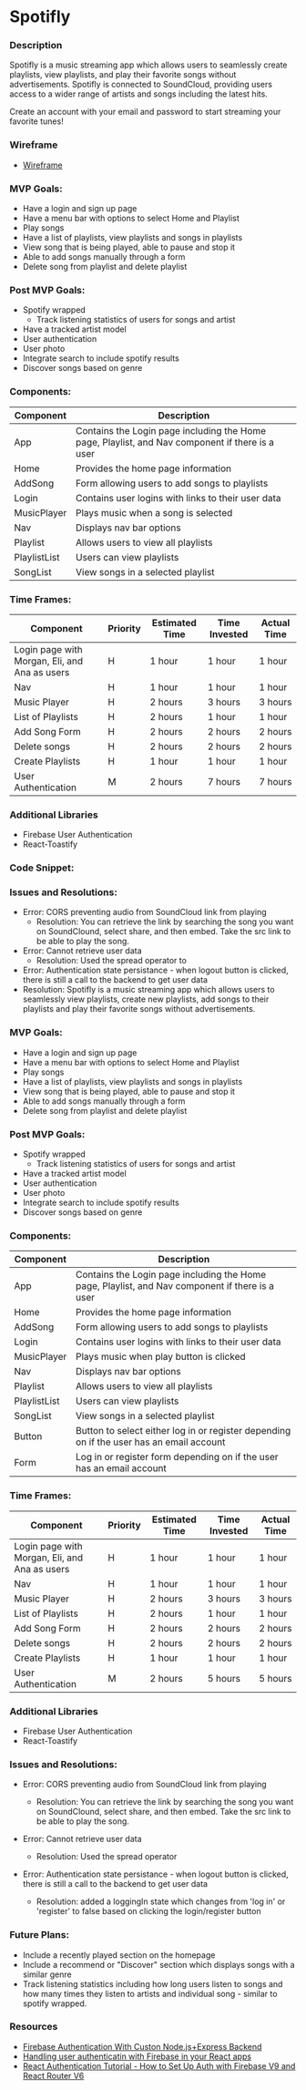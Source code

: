 # Spotifly

### Description

Spotifly is a music streaming app which allows users to seamlessly create playlists, view playlists, and play their favorite songs without advertisements. Spotifly is connected to SoundCloud, providing users access to a wider range of artists and songs including the latest hits.

Create an account with your email and password to start streaming your favorite tunes!


### Wireframe

- [Wireframe](https://viewer.diagrams.net/?tags=%7B%7D&highlight=0000ff&edit=_blank&layers=1&nav=1#R7V1td6rGFv41rtv7IVnACOpHE5O2d6VtVrPa236cAFFOkLEwvp1f3xkdUNjbKFHGMclZ60TZIMLz7Nmz3wZb5Ha8%2BDGlk9EvLAjjlmMFixYZtBzHIZYnXqRkuZbYttteS4ZpFCjZRvAUfQ%2BV0FLSaRSEWelAzljMo0lZ6LMkCX1ektE0ZfPyYS8sLn%2FrhA5DIHjyaQyl%2F48CPlpLu661kf8URsNR%2Fs22pfaMaX6wEmQjGrD5lojctchtyhhfvxsvbsNYopfjsv7c%2FY69xYWlYcIP%2BcDPlPz2d%2FB6%2B6337bfxlM9m36PgSpExo%2FFU3fCfYcojcf9CessSTqMkTNUN8GWOSjaPxjFNxNbNfBTx8GlCfblrLrRAyEZ8HIstW7zNOE25otUhQgAvW93JTHxxuNgSqdv4MWTjkKdLcYjaSxSiuU511PZ8i6D8mNEWOW6uVFQpxbA49QY38UZBVwNGF8AIIEvZNAlCeRJrP2oQpDfZ24%2FcsozcFlK2hyDV7jaFVAcg9ZM4s5loOQeiRZoCqwfAegpp6o%2FMhMs9EC6nKbjy4b2F12NMl3GU8cxMyBDLpRkyB0D2IOASEvYi%2FhTwXV9fm4lg79Ax2phFswmqdcisaQRg7UNny3ZjgHk75gDrUTpjZqG2qOjU7qnB6yAgeo2B2AFAhYHwXNUmS%2FmIDVlC47uN9KYM5eaYB8YmCsBvIedL5a%2FRKWdleMNFxP%2BSH7921dbfW3sGC3Xm1cZSbdSjJGPT1A%2FfunHlawm%2Fchi%2BdcL8QAnLmxSnYUx5NCs7%2FKcnDPqIf2SIkRCnErHNAZ41zSbrgOclWkhOG9P9Tqei%2By7QfRfzthtT%2FS5AchBlPpsZZ3J3GI%2FugcajuSkLOpZvIGebg5zjtc9sd4to1XToHOsA6LQiB11NM5EjxiEHPUwzkasOV%2BL1zj1cYYLLTOiqwxWFTitytXJaBg3X8yMH45vfQ1%2FcdbxUIbWArAqluFlezZym7DW8ZTFLhSRhq2zrSxTHFRGNo2EiNuU3CA%2BI3MxUBrevdoyjIIh3OZRlB6kxw1B1IQk0qT2Eo8Yyaw7MQwqO2HgcrtD43OwQAkeQXnaghw8oMSU6csrYtTswOsKyK41hl594O2nMkqGQ%2FJy8sE%2Bm2d5%2BcrQm9DvQk7u8elsHqSJprrd1oHOirYxUcHg5daQOnO30FkbqY3ZoMak5zOAcdNbKSH0IkTQTDmGvMQxhnkljaaQ%2BYuevjXTh7J1rmmmYmVoZ6doAqcuujOSc7C2NdJWXvLc0kh9oSGkkv5yzl0bqa79ptZEehBLAaAx4poVOPeidf5jQqT47psVOvVqp3HNOidVcrm0jnpiFYFcITw8eDJg2foX1K0Vipw%2Bu3sQ%2BgCS95gdGaRei4E4bsQ02gp2Td0GcHjwYrq1t9zEAAkXWiCjiRqOINgYo0nyKAfrBzYTdqxBjn3kaLOaILWL68fN0%2FNmYIZ5rGjOwN2RAuWxs7AcXX1WqT5Db3j90unoJgtHRYJqKCJcln42cjmnkONYBDQfZiE7k22i8Wra1zU4VZC4TN4X0gT6H8SPLohXXZPDMOGdjcUAsd9xQ%2F3W4Aj6nsuWQl9U%2Fccjqy%2Fp5VGxhIbK6nsGIc7kurS%2BhcO79IGlfRz5LXiJBaXrti2907gPKqXiR8ky%2BsiR%2F68pu%2FNWOq0k8za78KPXjUDbpd68nYuoV2saSvLgjjm1SPbpV7xiqh4O5I82pB%2ByqEFZVCFSIfiX%2Bs0kogbTGLFgV1OaRuFa56C81dXbURqhXJZRAQu22XmsM450LKIb2qnHj%2BVcfFoPzw6S8C904XYZaffSRRQnfsnO9shPZqYRT65y7%2BtCGptrnWafkwXlWdBd3c4QGEOh6PrBhZKpbs2X2nPY71KJGlNAtE2MjzQt6owQCndCW48VcwSLpylfBe%2F9M5erwG7J5K94N5asskCSrtN36o%2BJa1p9e7wa818p76KOnyBzl9CBFa6J3WiJYnrk2P480y%2BYsDT4YP1h5Vzc%2FME7ATV2t7uR3OmLvsUjVkqEHIdXabWkT6FoPWPIfqeojOpP5C5rIP74vEBVXcy%2B9bmnzHeuPifkzTNN8OpUhgi1J1pvnQPtnyyas4Cs3XHLH1dqyifDVctqTxdqcVQxbfqLnXLBuvCus3HP1wH2Wzwx9gfpx9GNJsBS%2BXjXAlvk1pQabcuKXKjiV5JqHmATNTicsGjSnCmo6tn4Q7IXcH%2F33SydaSOIAexiP3nnChVHjJWRgrF4JSAP60W0X5qovPAOT68ZXBuZADUCaxy7HR64VRrr1XSOvc70%2FD5MzqMn4nSTONzIPU58gA%2FMwLlYP%2FBh5mOP5MSAP48KswW6DpyUX8w67ZFwuxoVFsX6chjRYvpWNER63PPMFpPubJtS8ZIyrMxmzNQK%2FQi4YKViINuRdW5q0AeZkfmVc8Xw7Cv1XeQq5wnBaeBYWLSwAp6%2FhavQnwUouoDCUvv1jvjaddsctm2ss8tPbxOAgTQyAkLoLbhqAznGryQfEgWhj0LUbW%2BvoWHAsqGYedEHCe12zU2FIqj5yG8nwosu9mlM%2F5JG3fTFkj10tqgU9JMTQjR7SsLurH9Q4%2FFzEV9WNn9Oca7Nu7qOtvMHvklyXBuhvV9eUEezZ0XrnPuTJx%2FhKBPPGDjL76R47%2B9NP%2B8aO7bw5djhrbZ5Tcab8R309rywKtjuHLp5srvUYeXTvRMEKnzVwbl1vV8tMHuKl2FjvdmPVEQd54ncOIPSWzQMQexaNZgBhlHFJACKeim4AYRImB5BcAIDYXK8ZQPxRPsc%2FmEbHdO8heR%2FN033O1naokbKJkAzYXGZ0nsJYZgG2Z%2BzP4tu61c4pD1ucorVhxkF7pyqEhEnQlz8xJpGNaZZFfpmedwK3t%2BJ%2B4MNljizMu9VRRKoe1sGl%2BcqjRHrVx1ycrjb%2FcJP8dTcl30eEz%2F4XTl3XjedX5%2BpyASMAofuNZGcFNb0LjVAgkSFgcpNLZSCV0d%2BtKV8tLjg40InPG%2F2oXHSJPrLrBHXfPaOoDo87qr4EyUQ2VfVFLxfONXdxdByWjWHnVG05nKkx7E4SnuPXi6TAE3ocemXHquWQ%2B3v7xuo3iGvPOFjhrPkLS4f0yHU2TeHnuqYBqLPsX3Rcj2eTD9NtfWL3qcF2a7G5%2BR3f9XS7%2BTlkcvcv)


### MVP Goals:

- Have a login and sign up page
- Have a menu bar with options to select Home and Playlist
- Play songs
- Have a list of playlists, view playlists and songs in playlists
- View song that is being played, able to pause and stop it
- Able to add songs manually through a form 
- Delete song from playlist and delete playlist


### Post MVP Goals:

- Spotify wrapped
    - Track listening statistics of users for songs and artist
- Have a tracked artist model
- User authentication
- User photo
- Integrate search to include spotify results 
- Discover songs based on genre 


### Components:

| Component    | Description                                                              |
| ------------ | ------------------------------------------------------------------------ |
| App          | Contains the Login page including the Home page, Playlist, and Nav component if there is a user |
| Home       | Provides the home page information                           |
| AddSong    | Form allowing users to add songs to playlists           |
| Login      | Contains user logins with links to their user data                            |
| MusicPlayer     | Plays music when a song is selected                      |
| Nav        | Displays nav bar options                                                |
| Playlist | Allows users to view all playlists                                      |
| PlaylistList  | Users can view playlists                                |
| SongList | View songs in a selected playlist |

### Time Frames:

| Component        | Priority | Estimated Time | Time Invested | Actual Time |
| ---------------- | -------- | -------------- | ------------- | ----------- |
| Login page with Morgan, Eli, and Ana as users | H        | 1 hour        | 1 hour       | 1 hour     |
| Nav       | H        | 1 hour      | 1 hour        | 1 hour      |
| Music Player            | H        | 2 hours        | 3 hours        | 3 hours      |
| List of Playlists         | H        | 2 hours        | 1 hour        | 1 hour      |
| Add Song Form         | H        | 2 hours        | 2 hours       | 2 hours     |
| Delete songs          | H | 2 hours | 2 hours | 2 hours |
| Create Playlists | H | 1 hour | 1 hour | 1 hour |
| User Authentication | M | 2 hours | 7 hours | 7 hours |

### Additional Libraries
- Firebase User Authentication
- React-Toastify

### Code Snippet:


### Issues and Resolutions:

- Error: CORS preventing audio from SoundCloud link from playing
    -  Resolution: You can retrieve the link by searching the song you want on SoundClound, select share, and then embed. Take the src link to be able to play the song.
- Error: Cannot retrieve user data
    - Resolution: Used the spread operator to 
- Error: Authentication state persistance - when logout button is clicked, there is still a call to the backend to get user data
- Resolution:
Spotifly is a music streaming app which allows users to seamlessly view playlists, create new playlists, add songs to their playlists and play their favorite songs without advertisements.


### MVP Goals:

- Have a login and sign up page
- Have a menu bar with options to select Home and Playlist
- Play songs
- Have a list of playlists, view playlists and songs in playlists
- View song that is being played, able to pause and stop it
- Able to add songs manually through a form 
- Delete song from playlist and delete playlist


### Post MVP Goals:

- Spotify wrapped
    - Track listening statistics of users for songs and artist
- Have a tracked artist model
- User authentication
- User photo
- Integrate search to include spotify results 
- Discover songs based on genre 


### Components:

| Component    | Description                                                              |
| ------------ | ------------------------------------------------------------------------ |
| App          | Contains the Login page including the Home page, Playlist, and Nav component if there is a user |
| Home       | Provides the home page information                           |
| AddSong    | Form allowing users to add songs to playlists           |
| Login      | Contains user logins with links to their user data                            |
| MusicPlayer     | Plays music when play button is clicked                     |
| Nav        | Displays nav bar options                                                |
| Playlist | Allows users to view all playlists                                      |
| PlaylistList  | Users can view playlists                                |
| SongList | View songs in a selected playlist |
| Button | Button to select either log in or register depending on if the user has an email account |
| Form | Log in or register form depending on if the user has an email account |

### Time Frames:

| Component        | Priority | Estimated Time | Time Invested | Actual Time |
| ---------------- | -------- | -------------- | ------------- | ----------- |
| Login page with Morgan, Eli, and Ana as users | H        | 1 hour        | 1 hour       | 1 hour     |
| Nav       | H        | 1 hour      | 1 hour        | 1 hour      |
| Music Player            | H        | 2 hours        | 3 hours        | 3 hours      |
| List of Playlists         | H        | 2 hours        | 1 hour        | 1 hour      |
| Add Song Form         | H        | 2 hours        | 2 hours       | 2 hours     |
| Delete songs          | H | 2 hours | 2 hours | 2 hours |
| Create Playlists | H | 1 hour | 1 hour | 1 hour |
| User Authentication | M | 2 hours | 5 hours | 5 hours |

### Additional Libraries
- Firebase User Authentication
- React-Toastify

### Issues and Resolutions:

- Error: CORS preventing audio from SoundCloud link from playing
    -  Resolution: You can retrieve the link by searching the song you want on SoundClound, select share, and then embed. Take the src link to be able to play the song.

- Error: Cannot retrieve user data
    - Resolution: Used the spread operator

- Error: Authentication state persistance - when logout button is clicked, there is still a call to the backend to get user data
    - Resolution: added a loggingIn state which changes from 'log in' or 'register' to false based on clicking the login/register button

### Future Plans:
- Include a recently played section on the homepage
- Include a recommend or "Discover" section which displays songs with a similar genre
- Track listening statistics including how long users listen to songs and how many times they listen to artists and individual song - similar to spotify wrapped.

### Resources
- [Firebase Authentication With Custon Node.js+Express Backend](https://blog.devgenius.io/firebase-authentication-with-custom-node-js-express-backend-2ae9c04571b5)
- [Handling user authenticatin with Firebase in your React apps](https://blog.logrocket.com/user-authentication-firebase-react-apps/)
- [React Authentication Tutorial - How to Set Up Auth with Firebase V9 and React Router V6](https://www.freecodecamp.org/news/react-firebase-authentication-and-crud-operations/)

